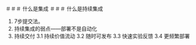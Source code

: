 ＃＃＃ 什么是集成
＃＃＃ 什么是持续集成
1. 7步提交法。
2. 持续集成的弱点——部署不是自动化
3. 持续交付
  3.1 持续价值流动
  3.2 随时可发布
  3.3 快速实验反馈
  3.4 更频繁部署